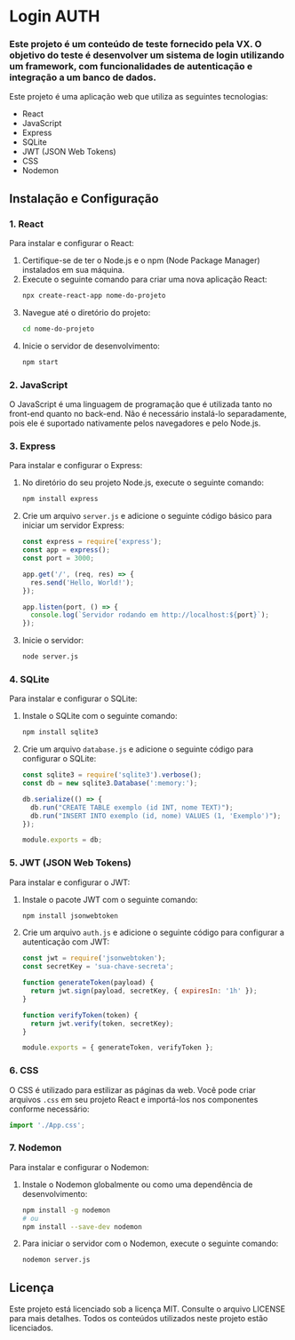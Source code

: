 # Login AUTH

### Este projeto é um conteúdo de teste fornecido pela VX. O objetivo do teste é desenvolver um sistema de login utilizando um framework, com funcionalidades de autenticação e integração a um banco de dados.

Este projeto é uma aplicação web que utiliza as seguintes tecnologias:

- React
- JavaScript
- Express
- SQLite
- JWT (JSON Web Tokens)
- CSS
- Nodemon

## Instalação e Configuração

### 1. React

Para instalar e configurar o React:

1. Certifique-se de ter o Node.js e o npm (Node Package Manager) instalados em sua máquina.
2. Execute o seguinte comando para criar uma nova aplicação React:
   ```bash
   npx create-react-app nome-do-projeto
   ```
3. Navegue até o diretório do projeto:
   ```bash
   cd nome-do-projeto
   ```
4. Inicie o servidor de desenvolvimento:
   ```bash
   npm start
   ```

### 2. JavaScript

O JavaScript é uma linguagem de programação que é utilizada tanto no front-end quanto no back-end. Não é necessário instalá-lo separadamente, pois ele é suportado nativamente pelos navegadores e pelo Node.js.

### 3. Express

Para instalar e configurar o Express:

1. No diretório do seu projeto Node.js, execute o seguinte comando:
   ```bash
   npm install express
   ```
2. Crie um arquivo `server.js` e adicione o seguinte código básico para iniciar um servidor Express:
   ```javascript
   const express = require('express');
   const app = express();
   const port = 3000;

   app.get('/', (req, res) => {
     res.send('Hello, World!');
   });

   app.listen(port, () => {
     console.log(`Servidor rodando em http://localhost:${port}`);
   });
   ```
3. Inicie o servidor:
   ```bash
   node server.js
   ```

### 4. SQLite

Para instalar e configurar o SQLite:

1. Instale o SQLite com o seguinte comando:
   ```bash
   npm install sqlite3
   ```
2. Crie um arquivo `database.js` e adicione o seguinte código para configurar o SQLite:
   ```javascript
   const sqlite3 = require('sqlite3').verbose();
   const db = new sqlite3.Database(':memory:');

   db.serialize(() => {
     db.run("CREATE TABLE exemplo (id INT, nome TEXT)");
     db.run("INSERT INTO exemplo (id, nome) VALUES (1, 'Exemplo')");
   });

   module.exports = db;
   ```

### 5. JWT (JSON Web Tokens)

Para instalar e configurar o JWT:

1. Instale o pacote JWT com o seguinte comando:
   ```bash
   npm install jsonwebtoken
   ```
2. Crie um arquivo `auth.js` e adicione o seguinte código para configurar a autenticação com JWT:
   ```javascript
   const jwt = require('jsonwebtoken');
   const secretKey = 'sua-chave-secreta';

   function generateToken(payload) {
     return jwt.sign(payload, secretKey, { expiresIn: '1h' });
   }

   function verifyToken(token) {
     return jwt.verify(token, secretKey);
   }

   module.exports = { generateToken, verifyToken };
   ```

### 6. CSS

O CSS é utilizado para estilizar as páginas da web. Você pode criar arquivos `.css` em seu projeto React e importá-los nos componentes conforme necessário:

```javascript
import './App.css';
```

### 7. Nodemon

Para instalar e configurar o Nodemon:

1. Instale o Nodemon globalmente ou como uma dependência de desenvolvimento:
   ```bash
   npm install -g nodemon
   # ou
   npm install --save-dev nodemon
   ```
2. Para iniciar o servidor com o Nodemon, execute o seguinte comando:
   ```bash
   nodemon server.js
   ```


## Licença

Este projeto está licenciado sob a licença MIT. Consulte o arquivo LICENSE para mais detalhes. Todos os conteúdos utilizados neste projeto estão licenciados.

